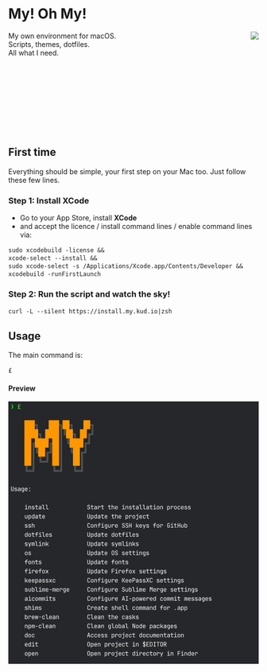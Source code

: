 # My! Oh My!

<img align="right" height="282" height="500" src="everybodydancenow.gif">

My own environment for macOS.<br>
Scripts, themes, dotfiles.<br>
All what I need.<br>

<br>
<br>
<br>
<br>
<br>
<br>
<br>
<br>

## First time

Everything should be simple, your first step on your Mac too. Just follow these few lines.

### Step 1: Install XCode

- Go to your App Store, install **XCode**
- and accept the licence / install command lines / enable command lines via:

```shell
sudo xcodebuild -license &&
xcode-select --install &&
sudo xcode-select -s /Applications/Xcode.app/Contents/Developer &&
xcodebuild -runFirstLaunch
```

### Step 2: Run the script and watch the sky!

```shell
curl -L --silent https://install.my.kud.io|zsh
```

## Usage

The main command is:

```shell
£
```

#### Preview

<img src="preview.png">
